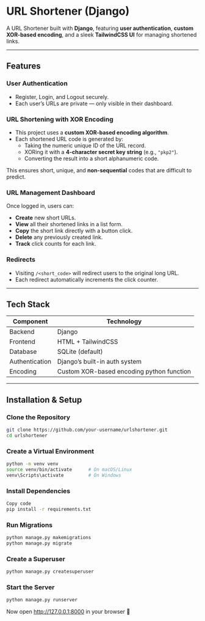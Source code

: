 # URL Shortener (Django)

A URL Shortener built with **Django**, featuring **user authentication**, **custom XOR-based encoding**, and a sleek **TailwindCSS UI** for managing shortened links.

---

## Features

### User Authentication
- Register, Login, and Logout securely.
- Each user’s URLs are private — only visible in their dashboard.

### URL Shortening with XOR Encoding
- This project uses a **custom XOR-based encoding algorithm**.
- Each shortened URL code is generated by:
  - Taking the numeric unique ID of the URL record.
  - XORing it with a **4-character secret key string** (e.g., `"pkp2"`).
  - Converting the result into a short alphanumeric code.

This ensures short, unique, and **non-sequential** codes that are difficult to predict.

### URL Management Dashboard
Once logged in, users can:
- **Create** new short URLs.
- **View** all their shortened links in a list form.
- **Copy** the short link directly with a button click.
- **Delete** any previously created link.
- **Track** click counts for each link.

### Redirects
- Visiting `/<short_code>` will redirect users to the original long URL.
- Each redirect automatically increments the click counter.

---

## Tech Stack

| Component | Technology |
|------------|-------------|
| Backend | Django |
| Frontend | HTML + TailwindCSS |
| Database | SQLite (default) |
| Authentication | Django’s built-in auth system |
| Encoding | Custom XOR-based encoding python function |

---

## Installation & Setup

### Clone the Repository
```bash
git clone https://github.com/your-username/urlshortener.git
cd urlshortener
```
### Create a Virtual Environment
```bash
python -m venv venv
source venv/bin/activate      # On macOS/Linux
venv\Scripts\activate         # On Windows
```
### Install Dependencies
```bash
Copy code
pip install -r requirements.txt
```
### Run Migrations
```bash
python manage.py makemigrations
python manage.py migrate
```
### Create a Superuser
```bash
python manage.py createsuperuser
```
### Start the Server
```bash
python manage.py runserver
```
Now open http://127.0.0.1:8000 in your browser 🎉